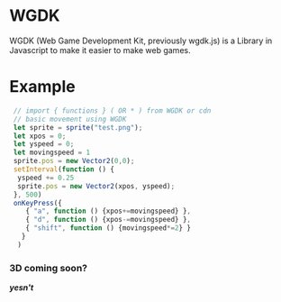# WGDK
WGDK (Web Game Development Kit, previously wgdk.js) is a Library in Javascript to make it easier to make web games.

# Example
```js
 // import { functions } ( OR * ) from WGDK or cdn
 // basic movement using WGDK
 let sprite = sprite("test.png");
 let xpos = 0;
 let yspeed = 0;
 let movingspeed = 1
 sprite.pos = new Vector2(0,0);
 setInterval(function () {
  yspeed += 0.25
  sprite.pos = new Vector2(xpos, yspeed);
 }, 500)
 onKeyPress({
    { "a", function () {xpos+=movingspeed} },
    { "d", function () {xpos-=movingspeed} },
    { "shift", function () {movingspeed*=2} }
   }
  )
 ```
 ### 3D coming soon?
<b><i>yesn't</i></b>
